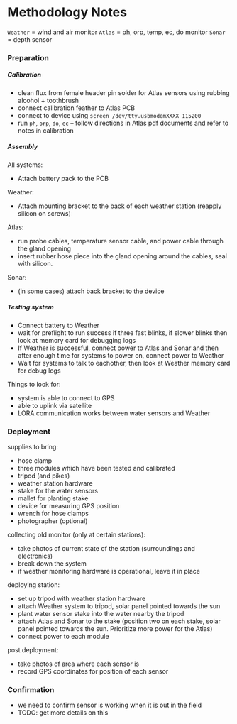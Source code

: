 # Methodology Notes 

`Weather` = wind and air monitor
`Atlas` = ph, orp, temp, ec, do monitor
`Sonar` = depth sensor

### Preparation

##### Calibration

- clean flux from female header pin solder for Atlas sensors using rubbing alcohol + toothbrush
- connect calibration feather to Atlas PCB 
- connect to device using `screen /dev/tty.usbmodemXXXX 115200`
- run `ph`, `orp`, `do`, `ec` – follow directions in Atlas pdf documents and refer to notes in calibration 

##### Assembly

All systems: 

- Attach battery pack to the PCB 

Weather: 

- Attach mounting bracket to the back of each weather station (reapply silicon on screws)

Atlas: 

- run probe cables, temperature sensor cable, and power cable through the gland opening 
- insert rubber hose piece into the gland opening around the cables, seal with silicon.

Sonar: 

- (in some cases) attach back bracket to the device

##### Testing system

- Connect battery to Weather
- wait for preflight to run success if three fast blinks, if slower blinks then look at memory card for debugging logs 
- If Weather is successful, connect power to Atlas and Sonar and then  after enough time for systems to power on, connect power to Weather 
- Wait for systems to talk to eachother, then look at Weather memory card for debug logs 

Things to look for:

- system is able to connect to GPS
- able to uplink via satellite
- LORA communication works between water sensors and Weather

### Deployment

supplies to bring: 

- hose clamp
- three modules which have been tested and calibrated
- tripod (and pikes)
- weather station hardware 
- stake for the water sensors 
- mallet for planting stake
- device for measuring GPS position 
- wrench for hose clamps 
- photographer (optional) 


collecting old monitor (only at certain stations):

- take photos of current state of the station (surroundings and electronics)
- break down the system 
- if weather monitoring hardware is operational, leave it in place

deploying station: 

- set up tripod with weather station hardware
- attach Weather system to tripod, solar panel pointed towards the sun 
- plant water sensor stake into the water nearby the tripod
- attach Atlas and Sonar to the stake (position two on each stake, solar panel pointed towards the sun. Prioritize more power for the Atlas)
- connect power to each module 

post deployment: 

- take photos of area where each sensor is 
- record GPS coordinates for position of each sensor

### Confirmation

- we need to confirm sensor is working when it is out in the field
- TODO: get more details on this 




